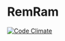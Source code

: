 # RemRam

[![Code Climate](https://codeclimate.com/github/gtkatakura/remram/badges/gpa.svg)](https://codeclimate.com/github/gtkatakura/remram)
